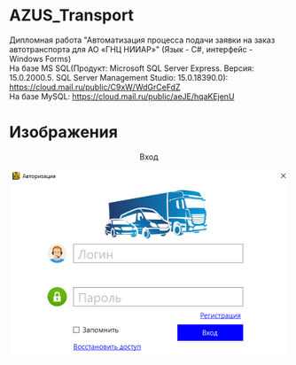# AZUS_Transport
Дипломная работа "Автоматизация процесса подачи заявки на заказ автотранспорта для AO «ГНЦ НИИАР»" (Язык - С#, интерфейс - Windows Forms)  
На базе MS SQL(Продукт: Microsoft SQL Server Express. Версия: 15.0.2000.5. SQL Server Management Studio: 15.0.18390.0): https://cloud.mail.ru/public/C9xW/WdGrCeFdZ  
На базе MySQL: https://cloud.mail.ru/public/aeJE/hqaKEjenU
# Изображения
<div align="center">Вход</div>
<p align="center">
  <a href="https://github.com/kontr24/AZUS_Transport"><img src="https://github.com/kontr24/AZUS_Transport/blob/1f84d6df804ca986aebed12fe91bdbf335c6bdaa/ScreenshotsApplication/Exit.png"></img></a>
</p>
